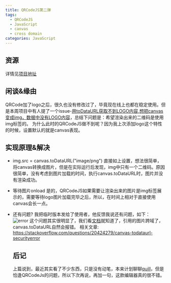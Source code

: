 ```yaml
---
title: QRCodeJS第二弹
tags:
  - QRCodeJS
  - JavaScript
  - canvas
  - cross domain
categories: JavaScript
---
```


## 资源
详情见[项目地址](https://github.com/JianmingXia/QRCodeJS)

## 闲谈&缘由
QRCode加了logo之后，很久也没有修改过了，毕竟现在线上也都在稳定使用。但是本周项目中有人提了一个issue-[用toDataURL获取不到LOGO内容,想把canvas变成img，数据中没有LOGO内容](https://github.com/JianmingXia/QRCodeJS/issues/1)，总结下问题是：希望渲染出来的二维码是使用img标签的。
为什么此时的QRCodeJS做不到呢？因为我上次添加logo这个特性的时候，设置默认的就是canvas表现。
<!-- more -->

## 实现原理&解决
- img.src = canvas.toDataURL("image/png")
  直接如上设置，想法很简单，将canvas转换成图片，但是在实际运行后发现，img中只有一个二维码。原因很简单，没有考虑到图片加载的时间，执行canvas.toDataURL时，图片并没有渲染成功。


- 等待图片onload
  是的，QRCodeJS如果需要让渲染出来的图片是img标签展示的，需要等待logo图片加载完毕之后，所以，在时间上相对于直接使用canvas会长一点。


- 还有问题?
  我把临时版本发给了使用者，他反馈我说还有问题，如下：
  ![error](https://user-images.githubusercontent.com/28302478/28298978-08fe623e-6ba9-11e7-949e-f976c6c25855.png)
  这个问题其实很明显了，我们看[文档](https://developer.mozilla.org/zh-CN/docs/Web/API/HTMLCanvasElement/toDataURL)就知道了，引用的图片跨域了，canvas.toDataURL自然会报错。
  相关文章:
  https://stackoverflow.com/questions/20424279/canvas-todataurl-securityerror

  ## 后记
  上篇说到，最近其实看了不少东西，只是没有动笔，本来计划聊聊[quill](https://github.com/quilljs/quill)，但是恰逢QRCodeJs的问题，所以下次再说，再加一句，这款编辑器真的很不错。
